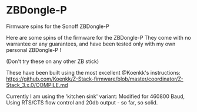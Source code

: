 # ZBDongle-P
Firmware spins for the Sonoff ZBDongle-P

Here are some spins of the firmware for the ZBDongle-P
They come with no warrantee or any guarantees, and have been tested only with my own personal ZBDongle-P !

(Don't try these on any other ZB stick)

These have been built using the most excellent @Koenkk's instructions:
https://github.com/Koenkk/Z-Stack-firmware/blob/master/coordinator/Z-Stack_3.x.0/COMPILE.md

Currently I am using the 'kitchen sink' variant:
Modified for 460800 Baud, Using RTS/CTS flow control and 20db output - so far, so solid.

